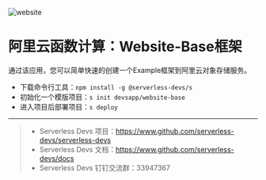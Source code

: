 ![website](https://img.alicdn.com/imgextra/i2/O1CN01e4g8b3282nikESLv3_!!6000000007875-2-tps-1810-690.png)

# 阿里云函数计算：Website-Base框架

通过该应用，您可以简单快速的创建一个Example框架到阿里云对象存储服务。

- 下载命令行工具：`npm install -g @serverless-devs/s`
- 初始化一个模版项目：`s init devsapp/website-base`
- 进入项目后部署项目：`s deploy`

-----

> - Serverless Devs 项目：https://www.github.com/serverless-devs/serverless-devs   
> - Serverless Devs 文档：https://www.github.com/serverless-devs/docs   
> - Serverless Devs 钉钉交流群：33947367    
